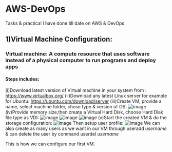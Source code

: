 # AWS-DevOps
Tasks &amp; practical I have done till date on AWS &amp; DevOps

## 1)Virtual Machine Configuration: 

### Virtual machine: A compute resource that uses software instead of a physical computer to run programs and deploy apps
#### Steps includes:
(i)Download latest version of Virtual machine in your system from : https://www.virtualbox.org/
(ii)Download any latest Linux server for example for Ubuntu: https://ubuntu.com/download/server
(iii)Create VM, provide a name, select machine folder, chose type & version of OS:
![image](https://user-images.githubusercontent.com/108335056/213415587-e83cc9f1-678b-4453-9cdb-582fc5affcc9.png)
(iv)Provide memory size,then create a Virtual Hard Disk, choose Hard Diak file type as VDI:
![image](https://user-images.githubusercontent.com/108335056/213416011-b70a2d65-4670-44cf-94fb-0f327e6efb05.png)
![image](https://user-images.githubusercontent.com/108335056/213416073-e308163c-e3e7-41f0-a4b2-5347e27b0f1e.png)
![image](https://user-images.githubusercontent.com/108335056/213416410-59abe96b-8218-4d89-8506-7558bbeec957.png)
(v)Start the created VM & do the storage configuration:
![image](https://user-images.githubusercontent.com/108335056/213416656-a6fc6bcf-512f-4269-b0fe-a2f8b8cbd35c.png)
Then setup user profile:
![image](https://user-images.githubusercontent.com/108335056/213416830-658f143e-692d-40f9-8935-2b2fa76fe260.png)
We can also create as many users as we want in our VM through useradd _username_ & can delete the user by command userdel _username_

This is how we can configure our first VM.
